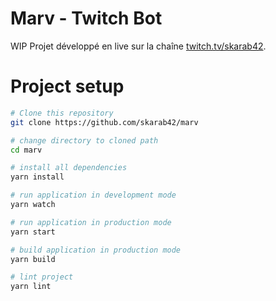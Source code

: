 # Marv - Twitch Bot

WIP Projet développé en live sur la chaîne [twitch.tv/skarab42](https://www.twitch.tv/skarab42).

# Project setup

```bash
# Clone this repository
git clone https://github.com/skarab42/marv

# change directory to cloned path
cd marv

# install all dependencies
yarn install

# run application in development mode
yarn watch

# run application in production mode
yarn start

# build application in production mode
yarn build

# lint project
yarn lint
```
